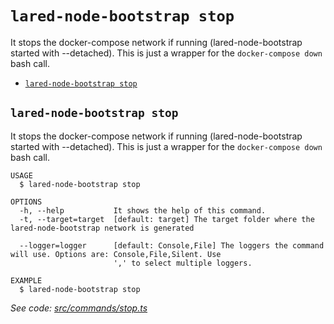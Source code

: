 `lared-node-bootstrap stop`
====================

It stops the docker-compose network if running (lared-node-bootstrap started with --detached). This is just a wrapper for the `docker-compose down` bash call.

* [`lared-node-bootstrap stop`](#lared-node-bootstrap-stop)

## `lared-node-bootstrap stop`

It stops the docker-compose network if running (lared-node-bootstrap started with --detached). This is just a wrapper for the `docker-compose down` bash call.

```
USAGE
  $ lared-node-bootstrap stop

OPTIONS
  -h, --help           It shows the help of this command.
  -t, --target=target  [default: target] The target folder where the lared-node-bootstrap network is generated

  --logger=logger      [default: Console,File] The loggers the command will use. Options are: Console,File,Silent. Use
                       ',' to select multiple loggers.

EXAMPLE
  $ lared-node-bootstrap stop
```

_See code: [src/commands/stop.ts](https://github.com/lared-association/lared-node-bootstrap/blob/v1.1.4/src/commands/stop.ts)_
